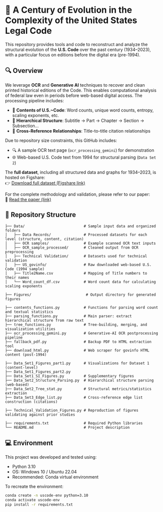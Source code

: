 # 📘 A Century of Evolution in the Complexity of the United States Legal Code

This repository provides tools and code to reconstruct and analyze the structural evolution of the **U.S. Code** over the past century (1934–2023), with a particular focus on editions before the digital era (pre-1994).

## 🔍 Overview

We leverage **OCR** and **Generative AI** techniques to recover and clean printed historical editions of the Code. This enables computational analysis of federal law even in periods before web-based digital access. The processing pipeline includes:

- 📄 **Contents of U.S.~Code**: Word counts, unique word counts, entropy, scaling exponents, etc.
- 🌲 **Hierarchical Structure**: Subtitle → Part → Chapter → Section → Subsection...
- 🔗 **Cross-Reference Relationships**: Title-to-title citation relationships

Due to repository size constraints, this GitHub includes:

- 🔍 A sample OCR text page (`ocr_processing_gemini`) for demonstration
- 🌐 Web-based U.S. Code text from 1994 for structural parsing (`Data Set 2`)

The **full dataset**, including all structured data and graphs for 1934–2023, is hosted on Figshare:  
👉 [Download full dataset (Figshare link)](XXX)

For the complete methodology and validation, please refer to our paper:  
📄 [Read the paper (link)](XXX)

## 📁 Repository Structure

```
├── Data/                           # Sample input data and organized folders
│   ├── Data Records/               # Processed datasets for each level (structure, content, citation)
│   ├── OCR samples/                # Example scanned OCR text inputs
│   ├── OCR_sample_processed/       # Cleaned output from OCR preprocessing
│   ├── Technical Validation/       # Datasets used for technical validation
│   ├── US_govinfo/                 # Raw downloaded web-based U.S. Code (1994 sample)
│   ├── Title2Name.csv              # Mapping of Title numbers to their names
│   └── Word_count_df.csv           # Word count data for calculating scaling exponents

├── Figures/                         # Output directory for generated figures

├── contents_functions.py           # Functions for parsing word count and textual statistics
├── parsing_functions.py            # Main parser: extract hierarchical structure from raw text
├── tree_functions.py               # Tree-building, merging, and visualization utilities
├── ocr_processing_gemini.py        # Generative-AI OCR postprocessing pipeline
├── fallback_pdf.py                 # Backup PDF to HTML extraction tool
├── download_html.py                # Web scraper for govinfo HTML content (post-1994)

├── Data_Set1_Figures_part1.py      # Visualizations for Dataset 1 (content-level)
├── Data_Set1_Figures_part2.py
├── Data_Set1_SI_Figures.py         # Supplementary figures
├── Data_Set2_Structure_Parsing.py  # Hierarchical structure parsing (web-based)
├── Data_Set2_Tree_stat.py          # Structural metrics/statistics extraction
├── Data_Set3_Edge_list.py          # Cross-reference edge list construction (citations)

├── Technical_Validation_Figures.py # Reproduction of figures validating against prior studies

├── requirements.txt                # Required Python libraries
└── README.md                       # Project description
```

## 💻 Environment

This project was developed and tested using:

- Python 3.10  
- OS: Windows 10 / Ubuntu 22.04  
- Recommended: Conda virtual environment

To recreate the environment:

```bash
conda create -n uscode-env python=3.10
conda activate uscode-env
pip install -r requirements.txt
```
